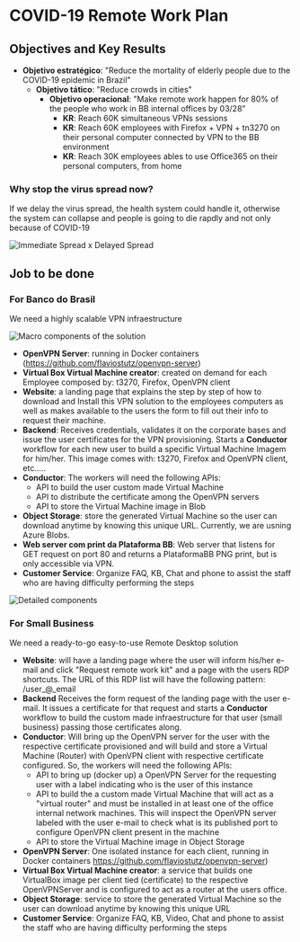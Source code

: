# COVID-19 Remote Work Plan

## Objectives and Key Results

- **Objetivo estratégico**: "Reduce the mortality of elderly people due to the COVID-19 epidemic in Brazil"
  - **Objetivo tático**: "Reduce crowds in cities"
    - **Objetivo operacional**: "Make remote work happen for 80% of the people who work in BB internal offices by 03/28”
      - **KR**: Reach 60K simultaneous VPNs sessions
      - **KR**: Reach 60K employees with Firefox + VPN + tn3270 on their personal computer connected by VPN to the BB environment
      - **KR**: Reach 30K employees ables to use Office365 on their personal computers, from home

### Why stop the virus spread now?

If we delay the virus spread, the health system could handle it, otherwise the system can collapse and people is going to die rapdly and not only because of COVID-19

![Immediate Spread x Delayed Spread](https://res.cloudinary.com/lexana/image/upload/v1584360379/covid-danger.jpg)

## Job to be done

### For Banco do Brasil

We need a highly scalable VPN infraestructure

![Macro components of the solution](https://res.cloudinary.com/lexana/image/upload/v1584360379/components-black-box.jpg)

- **OpenVPN Server**: running in Docker containers (https://github.com/flaviostutz/openvpn-server)
- **Virtual Box Virtual Machine creator**: created on demand for each Employee composed by: t3270, Firefox, OpenVPN client
- **Website**: a landing page that explains the step by step of how to download and Install this VPN solution to the employees computers as well as makes available to the users the form to fill out their info to request their machine.
- **Backend**: Receives credentials, validates it on the corporate bases and issue the user certificates for the VPN provisioning. Starts a **Conductor** workflow for each new user to build a specific Virtual Machine Imagem for him/her. This image comes with: t3270, Firefox and OpenVPN client, etc.....
- **Conductor**: The workers will need the following APIs:
  - API to build the user custom made Virtual Machine
  - API to distribute the certificate among the OpenVPN servers
  - API to store the Virtual Machine image in Blob
- **Object Storage**: store the generated Virtual Machine so the user can download anytime by knowing this unique URL. Currently, we are usning Azure Blobs.
- **Web server com print da Plataforma BB**: Web server that listens for GET request on port 80 and returns a PlataformaBB PNG print, but is only accessible via VPN.
- **Customer Service**: Organize FAQ, KB, Chat and phone to assist the staff who are having difficulty performing the steps

![Detailed components](https://res.cloudinary.com/lexana/image/upload/v1584360379/components-gray-box.jpg)


### For Small Business

We need a ready-to-go easy-to-use Remote Desktop solution

- **Website**: will have a landing page where the user will inform his/her e-mail and click "Request remote work kit" and a page with the users RDP shortcuts. The URL of this RDP list will have the following pattern: /user_@_email
- **Backend** Receives the form request of the landing page with the user e-mail. It issues a certificate for that request and starts a **Conductor** workflow to build the custom made infraestructure for that user (small business) passing those certificates along.
- **Conductor**: Will bring up the OpenVPN server for the user with the respective certificate provisioned and will build and store a Virtual Machine (Router) with OpenVPN client with respective certificate configured. So, the workers will need the following APIs:
  - API to bring up (docker up) a OpenVPN Server for the requesting user with a label indicating who is the user of this instance
  - API to build the a custom made Virtual Machine that will act as a "virtual router" and must be installed in at least one of the office internal network machines. This will inspect the OpenVPN server labeled with the user e-mail to check what is its published port to configure OpenVPN client present in the machine
  - API to store the Virtual Machine image in Object Storage
- **OpenVPN Server**: One isolated instance for each client, running in Docker containers https://github.com/flaviostutz/openvpn-server)
- **Virtual Box Virtual Machine creator**: a service that builds one VirtualBox image per client tied (certificate) to the respective OpenVPNServer and is configured to act as a router at the users office.
- **Object Storage**: service to store the generated Virtual Machine so the user can download anytime by knowing this unique URL
- **Customer Service**: Organize FAQ, KB, Video, Chat and phone to assist the staff who are having difficulty performing the steps

